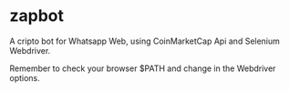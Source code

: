 # zapbot
A cripto bot for Whatsapp Web, using CoinMarketCap Api and Selenium Webdriver.

Remember to check your browser $PATH and change in the Webdriver options.


